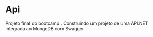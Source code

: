 # Api
Projeto final do bootcamp . Construindo um projeto de uma API.NET integrada ao MongoDB com Swagger
